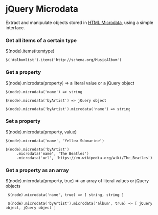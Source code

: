 # jQuery Microdata

Extract and manipulate objects stored in [HTML Microdata](http://www.whatwg.org/specs/web-apps/current-work/multipage/microdata.html), using a simple interface.

### Get all items of a certain type

$(node).items(itemtype)

    $('#albumlist').items('http://schema.org/MusicAlbum')

### Get a property

$(node).microdata(property) => a literal value or a jQuery object

    $(node).microdata('name') => string

    $(node).microdata('byArtist') => jQuery object

    $(node).microdata('byArtist').microdata('name') => string

### Set a property

$(node).microdata(property, value)

	$(node).microdata('name', 'Yellow Submarine')

	$(node).microdata('byArtist')
	     .microdata('name', 'The Beatles')
	     .microdata('url', 'https://en.wikipedia.org/wiki/The_Beatles')

 ### Get a property as an array

 $(node).microdata(property, true) => an array of literal values or jQuery objects

     $(node).microdata('name', true) => [ string, string ]

     $(node).microdata('byArtist').microdata('album', true) => [ jQuery object, jQuery object ]